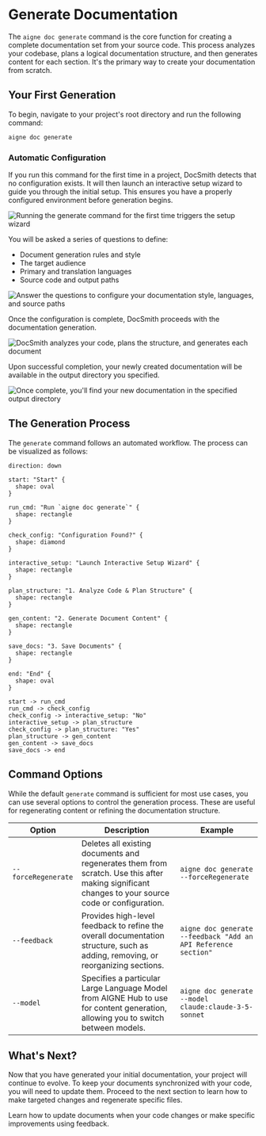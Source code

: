 # Generate Documentation

The `aigne doc generate` command is the core function for creating a complete documentation set from your source code. This process analyzes your codebase, plans a logical documentation structure, and then generates content for each section. It's the primary way to create your documentation from scratch.

## Your First Generation

To begin, navigate to your project's root directory and run the following command:

```bash
aigne doc generate
```

### Automatic Configuration

If you run this command for the first time in a project, DocSmith detects that no configuration exists. It will then launch an interactive setup wizard to guide you through the initial setup. This ensures you have a properly configured environment before generation begins.

![Running the generate command for the first time triggers the setup wizard](https://docsmith.aigne.io/image-bin/uploads/0c45a32667c5250e54194a61d9495965.png)

You will be asked a series of questions to define:

- Document generation rules and style
- The target audience
- Primary and translation languages
- Source code and output paths

![Answer the questions to configure your documentation style, languages, and source paths](https://docsmith.aigne.io/image-bin/uploads/fbedbfa256036ad6375a6c18047a75ad.png)

Once the configuration is complete, DocSmith proceeds with the documentation generation.

![DocSmith analyzes your code, plans the structure, and generates each document](https://docsmith.aigne.io/image-bin/uploads/d0766c19380a02eb8a6f8ce86a838849.png)

Upon successful completion, your newly created documentation will be available in the output directory you specified.

![Once complete, you'll find your new documentation in the specified output directory](https://docsmith.aigne.io/image-bin/uploads/0967443611408ad9d0042793d590b8fd.png)

## The Generation Process

The `generate` command follows an automated workflow. The process can be visualized as follows:

```d2
direction: down

start: "Start" {
  shape: oval
}

run_cmd: "Run `aigne doc generate`" {
  shape: rectangle
}

check_config: "Configuration Found?" {
  shape: diamond
}

interactive_setup: "Launch Interactive Setup Wizard" {
  shape: rectangle
}

plan_structure: "1. Analyze Code & Plan Structure" {
  shape: rectangle
}

gen_content: "2. Generate Document Content" {
  shape: rectangle
}

save_docs: "3. Save Documents" {
  shape: rectangle
}

end: "End" {
  shape: oval
}

start -> run_cmd
run_cmd -> check_config
check_config -> interactive_setup: "No"
interactive_setup -> plan_structure
check_config -> plan_structure: "Yes"
plan_structure -> gen_content
gen_content -> save_docs
save_docs -> end
```

## Command Options

While the default `generate` command is sufficient for most use cases, you can use several options to control the generation process. These are useful for regenerating content or refining the documentation structure.

| Option              | Description                                                                                                                              | Example                                                              |
|---------------------|------------------------------------------------------------------------------------------------------------------------------------------|----------------------------------------------------------------------|
| `--forceRegenerate` | Deletes all existing documents and regenerates them from scratch. Use this after making significant changes to your source code or configuration. | `aigne doc generate --forceRegenerate`                                 |
| `--feedback`        | Provides high-level feedback to refine the overall documentation structure, such as adding, removing, or reorganizing sections.           | `aigne doc generate --feedback "Add an API Reference section"`         |
| `--model`           | Specifies a particular Large Language Model from AIGNE Hub to use for content generation, allowing you to switch between models.       | `aigne doc generate --model claude:claude-3-5-sonnet`                |

## What's Next?

Now that you have generated your initial documentation, your project will continue to evolve. To keep your documents synchronized with your code, you will need to update them. Proceed to the next section to learn how to make targeted changes and regenerate specific files.

<x-card data-title="Update and Refine" data-icon="lucide:file-edit" data-href="/features/update-and-refine">
  Learn how to update documents when your code changes or make specific improvements using feedback.
</x-card>